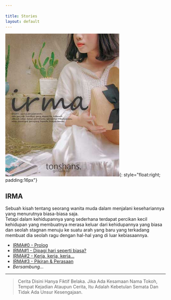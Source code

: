 ```yaml
---

title: Stories
layout: default
---
```


![Irma Story Cover](/assets/img/irma-story-cover-s.jpg){: style="float:right; padding:16px"}  
## IRMA  
Sebuah kisah tentang seorang wanita muda dalam menjalani kesehariannya yang menurutnya biasa-biasa saja.  
Tetapi dalam kehidupannya yang sederhana terdapat percikan kecil kehidupan yang membuatnya merasa keluar dari kehidupannya yang biasa dan seolah stagnan menuju ke suatu arah yang baru yang terkadang membuat dia seolah ragu dengan hal-hal yang di luar kebiasaannya.  

- [IRMA#0 - Prolog](/2019/06/IRMA-e0-Prolog.html) 
- [IRMA#1 - Dipagi hari seperti biasa?](/2019/06/IRMA-e1-dipagi-hari-seperti-biasa.html)
- [IRMA#2 - Kerja, kerja, kerja...](/2019/09/IRMA-e2-kerja-kerja-kerja.html)
- [IRMA#3 - Pikiran & Perasaan](/2019/09/IRMA-e3-pikiran-perasaan.html)
- *Bersambung...*

---
> Cerita Disini Hanya Fiktif Belaka. Jika Ada Kesamaan Nama Tokoh, Tempat Kejadian Ataupun Cerita, Itu Adalah Kebetulan Semata Dan Tidak Ada Unsur Kesengajaan.
